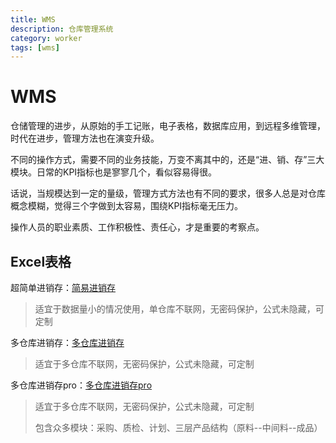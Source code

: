 ```yaml
---
title: WMS
description: 仓库管理系统
category: worker
tags: [wms]
---
```


# WMS

仓储管理的进步，从原始的手工记账，电子表格，数据库应用，到远程多维管理，时代在进步，管理方法也在演变升级。

不同的操作方式，需要不同的业务技能，万变不离其中的，还是“进、销、存”三大模块。日常的KPI指标也是寥寥几个，看似容易得很。

话说，当规模达到一定的量级，管理方式方法也有不同的要求，很多人总是对仓库概念模糊，觉得三个字做到太容易，围绕KPI指标毫无压力。

操作人员的职业素质、工作积极性、责任心，才是重要的考察点。

## Excel表格

超简单进销存：[简易进销存](/upfiles/jxc.xlsx)

> 适宜于数据量小的情况使用，单仓库不联网，无密码保护，公式未隐藏，可定制

多仓库进销存：[多仓库进销存](/upfiles/jxcp.xlsx)

> 适宜于多仓库不联网，无密码保护，公式未隐藏，可定制

多仓库进销存pro：[多仓库进销存pro](/upfiles/pmc.xlsx)

> 适宜于多仓库不联网，无密码保护，公式未隐藏，可定制
> 
> 包含众多模块：采购、质检、计划、三层产品结构（原料--中间料--成品）

